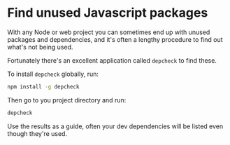 # Find unused Javascript packages

With any Node or web project you can sometimes end up with unused packages and dependencies, and it's often a lengthy procedure to find out what's not being used.

Fortunately there's an excellent application called `depcheck` to find these.

To install `depcheck` globally, run:

```bash
npm install -g depcheck
```

Then go to you project directory and run:

```bash
depcheck
```

Use the results as a guide, often your dev dependencies will be listed even though they're used.
